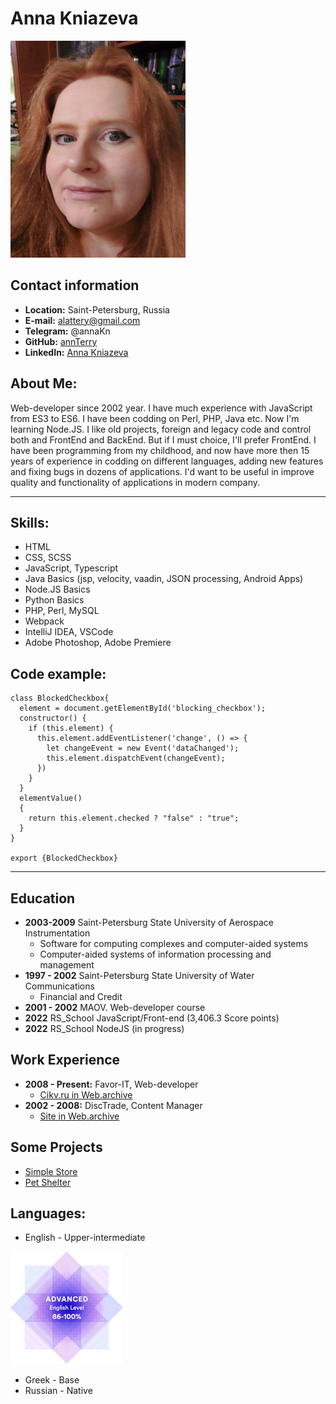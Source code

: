 # Anna Kniazeva
![foto](foto_m.jpg)

## Contact information
* __Location:__ Saint-Petersburg, Russia
* __E-mail:__ alattery@gmail.com
* __Telegram:__ @annaKn
* __GitHub:__ [annTerry](https://github.com/annTerry)
* __LinkedIn:__ [Anna Kniazeva](https://www.linkedin.com/in/anna-kniazeva-23b732234/)

## About Me:
Web-developer since 2002 year. I have much experience with JavaScript from ES3 to ES6. I have been codding  on Perl, PHP, Java etc. Now I'm learning Node.JS. I like old projects, foreign and legacy code and control both and FrontEnd and BackEnd. But if I must choice, I'll prefer FrontEnd. I have been programming from my childhood, and now have more then 15 years of experience in codding on different languages, adding new features and fixing bugs in dozens of applications. I'd want to be useful in improve quality and functionality of applications in modern company.

***
## Skills:
* HTML
* CSS, SCSS
* JavaScript, Typescript  
* Java Basics (jsp, velocity, vaadin, JSON processing, Android Apps)
* Node.JS Basics
* Python Basics
* PHP, Perl, MySQL
* Webpack
* IntelliJ IDEA, VSCode
* Adobe Photoshop, Adobe Premiere

## Code example:
```
class BlockedCheckbox{
  element = document.getElementById('blocking_checkbox');
  constructor() {
    if (this.element) {
      this.element.addEventListener('change', () => {
        let changeEvent = new Event('dataChanged');
        this.element.dispatchEvent(changeEvent);
      })
    }
  }
  elementValue()
  {
    return this.element.checked ? "false" : "true";
  }
}

export {BlockedCheckbox}
```
*** 
## Education
* __2003-2009__ Saint-Petersburg State University of Aerospace Instrumentation
    + Software for computing complexes and computer-aided systems
    + Computer-aided systems of information processing and management
* __1997 - 2002__ Saint-Petersburg State University of Water Communications
    + Financial and Credit
* __2001 - 2002__ MAOV. Web-developer course
* __2022__ RS_School JavaScript/Front-end (3,406.3 Score points)
* __2022__ RS_School NodeJS (in progress)

## Work Experience
* __2008 - Present:__ Favor-IT, Web-developer
    + [Cikv.ru in Web.archive](https://web.archive.org/web/20171002012320/http://cikv.ru/%D0%90%D0%BD%D0%B0%D0%BB%D0%B8%D0%B7_%D0%B2%D0%BE%D0%B4%D1%8B_%D0%9F%D0%B5%D1%82%D0%B5%D1%80%D0%B1%D1%83%D1%80%D0%B3)
* __2002 - 2008:__ DiscTrade, Content Manager
    + [Site in Web.archive](https://web.archive.org/web/20060207015516/http://www.rightsite.ru/)

## Some Projects
* [Simple Store](https://rolling-scopes-school.github.io/annterry-JSFE2022Q1/store/)
* [Pet Shelter](https://rolling-scopes-school.github.io/annterry-JSFE2022Q1/shelter/pages/main/index.html)

## Languages:
* English - Upper-intermediate

![ef cert](english.png)

* Greek - Base
* Russian - Native